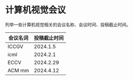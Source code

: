 # 计算机视觉会议

列举一些计算机视觉相关的会议名称、会议时间、投稿截止时间。

| 会议名词 | 投稿截止时间 |
| -------- | ------------ |
| ICCGV    | 2024.1.5     |
| icml     | 2024.2.1     |
| ECCV     | 2024.2.29    |
| ACM mm   | 2024.4.12    |
